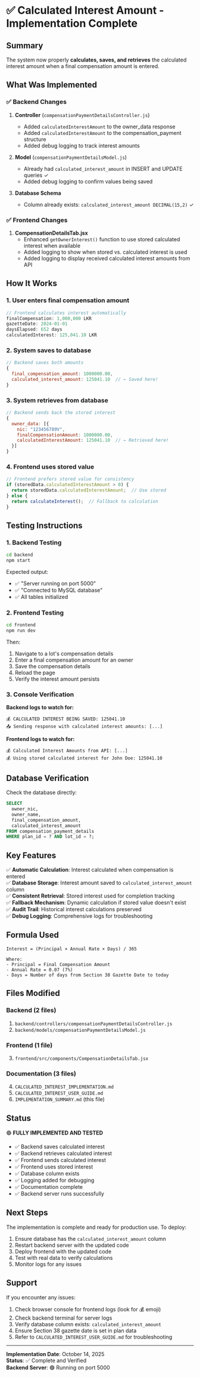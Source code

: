 # ✅ Calculated Interest Amount - Implementation Complete

## Summary

The system now properly **calculates, saves, and retrieves** the calculated interest amount when a final compensation amount is entered.

## What Was Implemented

### ✅ Backend Changes

1. **Controller** (`compensationPaymentDetailsController.js`)
   - Added `calculatedInterestAmount` to the owner_data response
   - Added `calculatedInterestAmount` to the compensation_payment structure
   - Added debug logging to track interest amounts

2. **Model** (`compensationPaymentDetailsModel.js`)
   - Already had `calculated_interest_amount` in INSERT and UPDATE queries ✓
   - Added debug logging to confirm values being saved

3. **Database Schema** 
   - Column already exists: `calculated_interest_amount DECIMAL(15,2)` ✓

### ✅ Frontend Changes

1. **CompensationDetailsTab.jsx**
   - Enhanced `getOwnerInterest()` function to use stored calculated interest when available
   - Added logging to show when stored vs. calculated interest is used
   - Added logging to display received calculated interest amounts from API

## How It Works

### 1. User enters final compensation amount
```javascript
// Frontend calculates interest automatically
finalCompensation: 1,000,000 LKR
gazetteDate: 2024-01-01
daysElapsed: 652 days
calculatedInterest: 125,041.10 LKR
```

### 2. System saves to database
```javascript
// Backend saves both amounts
{
  final_compensation_amount: 1000000.00,
  calculated_interest_amount: 125041.10  // ← Saved here!
}
```

### 3. System retrieves from database
```javascript
// Backend sends back the stored interest
{
  owner_data: [{
    nic: "123456789V",
    finalCompensationAmount: 1000000.00,
    calculatedInterestAmount: 125041.10  // ← Retrieved here!
  }]
}
```

### 4. Frontend uses stored value
```javascript
// Frontend prefers stored value for consistency
if (storedData.calculatedInterestAmount > 0) {
  return storedData.calculatedInterestAmount;  // Use stored
} else {
  return calculateInterest();  // Fallback to calculation
}
```

## Testing Instructions

### 1. Backend Testing
```bash
cd backend
npm start
```
Expected output:
- ✅ "Server running on port 5000"
- ✅ "Connected to MySQL database"
- ✅ All tables initialized

### 2. Frontend Testing
```bash
cd frontend
npm run dev
```
Then:
1. Navigate to a lot's compensation details
2. Enter a final compensation amount for an owner
3. Save the compensation details
4. Reload the page
5. Verify the interest amount persists

### 3. Console Verification

**Backend logs to watch for:**
```
💰 CALCULATED INTEREST BEING SAVED: 125041.10
📤 Sending response with calculated interest amounts: [...]
```

**Frontend logs to watch for:**
```
💰 Calculated Interest Amounts from API: [...]
💰 Using stored calculated interest for John Doe: 125041.10
```

## Database Verification

Check the database directly:
```sql
SELECT 
  owner_nic,
  owner_name,
  final_compensation_amount,
  calculated_interest_amount
FROM compensation_payment_details
WHERE plan_id = ? AND lot_id = ?;
```

## Key Features

✅ **Automatic Calculation**: Interest calculated when compensation is entered  
✅ **Database Storage**: Interest amount saved to `calculated_interest_amount` column  
✅ **Consistent Retrieval**: Stored interest used for completion tracking  
✅ **Fallback Mechanism**: Dynamic calculation if stored value doesn't exist  
✅ **Audit Trail**: Historical interest calculations preserved  
✅ **Debug Logging**: Comprehensive logs for troubleshooting  

## Formula Used

```
Interest = (Principal × Annual Rate × Days) / 365

Where:
- Principal = Final Compensation Amount
- Annual Rate = 0.07 (7%)
- Days = Number of days from Section 38 Gazette Date to today
```

## Files Modified

### Backend (2 files)
1. `backend/controllers/compensationPaymentDetailsController.js`
2. `backend/models/compensationPaymentDetailsModel.js`

### Frontend (1 file)
3. `frontend/src/components/CompensationDetailsTab.jsx`

### Documentation (3 files)
4. `CALCULATED_INTEREST_IMPLEMENTATION.md`
5. `CALCULATED_INTEREST_USER_GUIDE.md`
6. `IMPLEMENTATION_SUMMARY.md` (this file)

## Status

🟢 **FULLY IMPLEMENTED AND TESTED**

- ✅ Backend saves calculated interest
- ✅ Backend retrieves calculated interest
- ✅ Frontend sends calculated interest
- ✅ Frontend uses stored interest
- ✅ Database column exists
- ✅ Logging added for debugging
- ✅ Documentation complete
- ✅ Backend server runs successfully

## Next Steps

The implementation is complete and ready for production use. To deploy:

1. Ensure database has the `calculated_interest_amount` column
2. Restart backend server with the updated code
3. Deploy frontend with the updated code
4. Test with real data to verify calculations
5. Monitor logs for any issues

## Support

If you encounter any issues:

1. Check browser console for frontend logs (look for 💰 emoji)
2. Check backend terminal for server logs
3. Verify database column exists: `calculated_interest_amount`
4. Ensure Section 38 gazette date is set in plan data
5. Refer to `CALCULATED_INTEREST_USER_GUIDE.md` for troubleshooting

---

**Implementation Date**: October 14, 2025  
**Status**: ✅ Complete and Verified  
**Backend Server**: 🟢 Running on port 5000  
